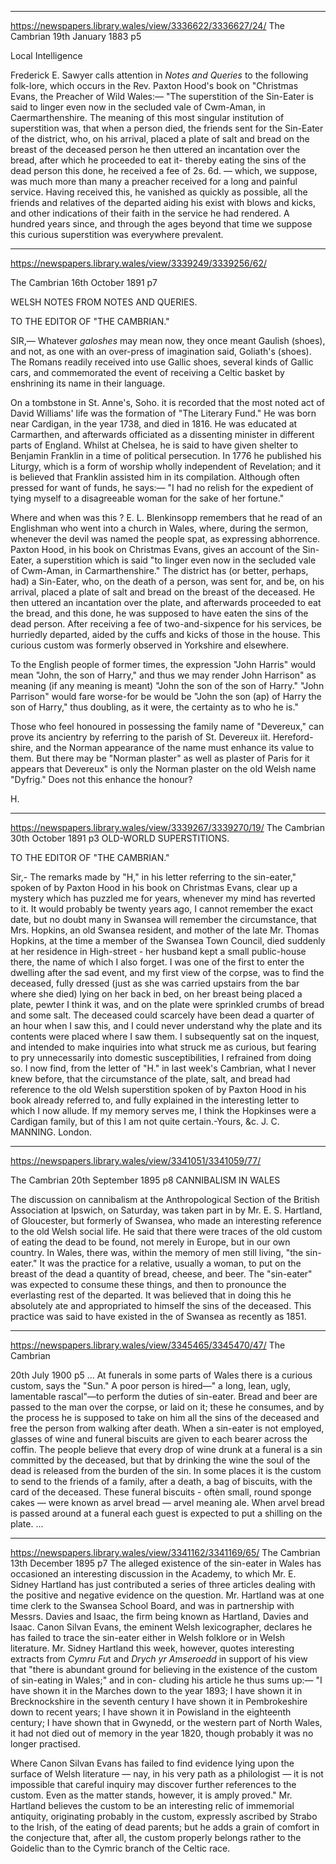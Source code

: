 
---


https://newspapers.library.wales/view/3336622/3336627/24/
The Cambrian
19th January 1883
p5

Local Intelligence

Frederick E. Sawyer calls attention in *Notes and Queries* to the following folk-lore, which occurs in the Rev. Paxton Hood's book on "Christmas Evans, the Preacher of Wild Wales:— "The superstition of the Sin-Eater is said to linger even now in the secluded vale of Cwm-Aman, in Caermarthenshire. The meaning of this most singular institution of superstition was, that when a person died, the friends sent for the Sin-Eater of the district, who, on his arrival, placed a plate of salt and bread on the breast of the deceased person he then uttered an incantation over the bread, after which he proceeded to eat it- thereby eating the sins of the dead person this done, he received a fee of 2s. 6d. — which, we suppose, was much more than many a preacher received for a long and painful service. Having received this, he vanished as quickly as possible, all the friends and relatives of the departed aiding his exist with blows and kicks, and other indications of their faith in the service he had rendered. A hundred years since, and through the ages beyond that time we suppose this curious superstition was everywhere prevalent.


---


https://newspapers.library.wales/view/3339249/3339256/62/

The Cambrian
16th October 1891
p7

WELSH NOTES FROM NOTES AND QUERIES.

TO THE EDITOR OF "THE CAMBRIAN."

SIR,— Whatever *galoshes* may mean now, they once meant Gaulish (shoes), and not, as one with an over-press of imagination said, Goliath's (shoes). The Romans readily received into use Gallic shoes, several kinds of Gallic cars, and commemorated the event of receiving a Celtic basket by enshrining its name in their language.

On a tombstone in St. Anne's, Soho. it is recorded that the most noted act of David Williams' life was the formation of "The Literary Fund." He was born near Cardigan, in the year 1738, and died in 1816. He was educated at Carmarthen, and afterwards officiated as a dissenting minister in different parts of England. Whilst at Chelsea, he is said to have given shelter to Benjamin Franklin in a time of political persecution. In 1776 he published his Liturgy, which is a form of worship wholly independent of Revelation; and it is believed that Franklin assisted him in its compilation. Although often pressed for want of funds, he says:— "I had no relish for the expedient of tying myself to a disagreeable woman for the sake of her fortune."

Where and when was this ? E. L. Blenkinsopp remembers that he read of an Englishman who went into a church in Wales, where, during the sermon, whenever the devil was named the people spat, as expressing abhorrence. Paxton Hood, in his book on Christmas Evans, gives an account of the Sin-Eater, a superstition which is said "to linger even now in the secluded vale of Cwm-Aman, in Carmarthenshire." The district has (or better, perhaps, had) a Sin-Eater, who, on the death of a person, was sent for, and be, on his arrival, placed a plate of salt and bread on the breast of the deceased. He then uttered an incantation over the plate, and afterwards proceeded to eat the bread, and this done, he was supposed to have eaten the sins of the dead person. After receiving a fee of two-and-sixpence for his services, be hurriedly departed, aided by the cuffs and kicks of those in the house. This curious custom was formerly observed in Yorkshire and elsewhere.

To the English people of former times, the expression "John Harris" would mean "John, the son of Harry," and thus we may render John Harrison" as meaning (if any meaning is meant) "John the son of the son of Harry." "John Parrison" would fare worse-for be would be "John the son (ap) of Harry the son of Harry," thus doubling, as it were, the certainty as to who he is."

Those who feel honoured in possessing the family name of "Devereux," can prove its ancientry by referring to the parish of St. Devereux iit. Hereford- shire, and the Norman appearance of the name must enhance its value to them. But there may be "Norman plaster" as well as plaster of Paris for it appears that Devereux" is only the Norman plaster on the old Welsh name "Dyfrig." Does not this enhance the honour?

H.


---


https://newspapers.library.wales/view/3339267/3339270/19/
The Cambrian
30th October 1891
p3
OLD-WORLD SUPERSTITIONS.

TO THE EDITOR OF "THE CAMBRIAN."

Sir,- The remarks made by "H," in his letter referring to the sin-eater," spoken of by Paxton Hood in his book on Christmas Evans, clear up a mystery which has puzzled me for years, whenever my mind has reverted to it. It would probably be twenty years ago, I cannot remember the exact date, but no doubt many in Swansea will remember the circumstance, that Mrs. Hopkins, an old Swansea resident, and mother of the late Mr. Thomas Hopkins, at the time a member of the Swansea Town Council, died suddenly at her residence in High-street - her husband kept a small public-house there, the name of which I also forget. I was one of the first to enter the dwelling after the sad event, and my first view of the corpse, was to find the deceased, fully dressed (just as she was carried upstairs from the bar where she died) lying on her back in bed, on her breast being placed a plate, pewter I think it was, and on the plate were sprinkled crumbs of bread and some salt. The deceased could scarcely have been dead a quarter of an hour when I saw this, and I could never understand why the plate and its contents were placed where I saw them. I subsequently sat on the inquest, and intended to make inquiries into what struck me as curious, but fearing to pry unnecessarily into domestic susceptibilities, I refrained from doing so. I now find, from the letter of "H." in last week's Cambrian, what I never knew before, that the circumstance of the plate, salt, and bread had reference to the old Welsh superstition spoken of by Paxton Hood in his book already referred to, and fully explained in the interesting letter to which I now allude. If my memory serves me, I think the Hopkinses were a Cardigan family, but of this I am not quite certain.-Yours, &c.
J. C. MANNING. London.


---

https://newspapers.library.wales/view/3341051/3341059/77/

The Cambrian
20th September 1895
p8
CANNIBALISM IN WALES

The discussion on cannibalism at the Anthropological Section of the British Association at Ipswich, on Saturday, was taken part in by Mr. E. S. Hartland, of Gloucester, but formerly of Swansea, who made an interesting reference to the old Welsh social life. He said that there were traces of the old custom of eating the dead to be found, not merely in Europe, but in our own country. In Wales, there was, within the memory of men still living, "the sin-eater." It was the practice for a relative, usually a woman, to put on the breast of the dead a quantity of bread, cheese, and beer. The "sin-eater" was expected to consume these things, and then to pronounce the everlasting rest of the departed. It was believed that in doing this he absolutely ate and appropriated to himself the sins of the deceased. This practice was said to have existed in the of Swansea as recently as 1851.

---


https://newspapers.library.wales/view/3345465/3345470/47/
The Cambrian

20th July 1900
p5
...
At funerals in some parts of Wales there is a curious custom, says the "Sun." A poor person is hired—" a long, lean, ugly, lamentable rascal"—to perform the duties of sin-eater. Bread and beer are passed to the man over the corpse, or laid on it; these he consumes, and by the process he is supposed to take on him all the sins of the deceased and free the person from walking after death. When a sin-eater is not employed, glasses of wine and funeral biscuits are given to each bearer across the coffin. The people believe that every drop of wine drunk at a funeral is a sin committed by the deceased, but that by drinking the wine the soul of the dead is released from the burden of the sin. In some places it is the custom to send to the friends of a family, after a death, a bag of biscuits, with the card of the deceased. These funeral biscuits - oftèn small, round sponge cakes — were known as arvel bread — arvel meaning ale. When arvel bread is passed around at a funeral each guest is expected to put a shilling on the plate.
...


---

https://newspapers.library.wales/view/3341162/3341169/65/
The Cambrian
13th December 1895
p7
The alleged existence of the sin-eater in Wales has occasioned an interesting discussion in the Academy, to which Mr. E. Sidney Hartland has just contributed a series of three articles dealing with the positive and negative evidence on the question. Mr. Hartland was at one time clerk to the Swansea School Board, and was in partnership with Messrs. Davies and Isaac, the firm being known as Hartland, Davies and Isaac. Canon Silvan Evans, the eminent Welsh lexicographer, declares he has failed to trace the sin-eater either in Welsh folklore or in Welsh literature. Mr. Sidney Hartland this week, however, quotes interesting extracts from *Cymru Fu*t and *Drych yr Amseroedd* in support of his view that "there is abundant ground for believing in the existence of the custom of sin-eating in Wales;" and in con- cluding his article he thus sums up:— "I have shown it in the Marches down to the year 1893; I have shown it in Brecknockshire in the seventh century I have shown it in Pembrokeshire down to recent years; I have shown it in Powisland in the eighteenth century; I have shown that in Gwynedd, or the western part of North Wales, it had not died out of memory in the year 1820, though probably it was no longer practised.

Where Canon Silvan Evans has failed to find evidence lying upon the surface of Welsh literature — nay, in his very path as a philologist — it is not impossible that careful inquiry may discover further references to the custom. Even as the matter stands, however, it is amply proved." Mr. Hartland believes the custom to be an interesting relic of immemorial antiquity, originating probably in the custom, expressly ascribed by Strabo to the Irish, of the eating of dead parents; but he adds a grain of comfort in the conjecture that, after all, the custom properly belongs rather to the Goidelic than to the Cymric branch of the Celtic race.

